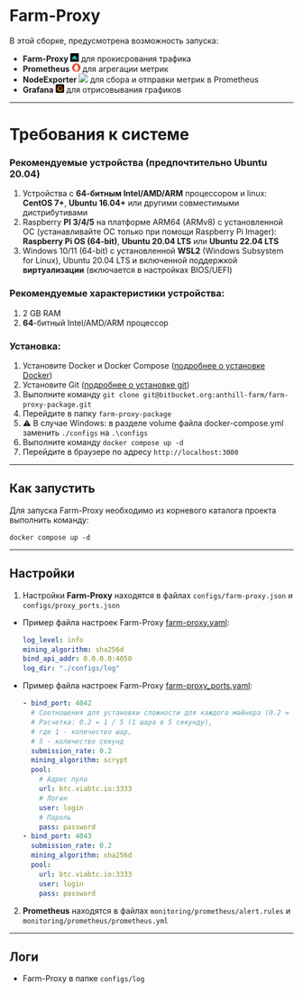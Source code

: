 # Farm-Proxy

В этой сборке, предусмотрена возможность запуска:  
- **Farm-Proxy** ![](docs/images/vnish.net_icon.15.png) для прокисрования трафика  
- **Prometheus** ![](docs/images/prometheus.15.png) для агрегации метрик  
- **NodeExporter** ![](docs/images/prometheus.255x256.png) для сбора и отправки метрик в Prometheus  
- **Grafana** ![](docs/images/grafana.15.png) для отрисовывания графиков  

---
# Требования к системе
### Рекомендуемые устройства (предпочтительно Ubuntu 20.04)
1. Устройства с **64-битным Intel/AMD/ARM** процессором и linux: **CentOS 7+**, **Ubuntu 16.04+** или другими совместимыми дистрибутивами
2. Raspberry **PI 3/4/5** на платформе ARM64 (ARMv8) с установленной ОС (устанавливайте ОС только при помощи Raspberry Pi Imager): **Raspberry Pi OS (64-bit)**, **Ubuntu 20.04 LTS** или **Ubuntu 22.04 LTS**
3. Windows 10/11 (64-bit) с установленной **WSL2** (Windows Subsystem for Linux), Ubuntu 20.04 LTS и включенной поддержкой **виртуализации** (включается в настройках BIOS/UEFI)

### Рекомендуемые характеристики устройства:
1. 2 GB RAM
2. **64**-битный Intel/AMD/ARM процессор

### Установка:
1. Установите Docker и Docker Compose ([подробнее о установке Docker](https://docs.docker.com/engine/install/))
2. Установите Git ([подробнее о установке git](https://git-scm.com/book/ru/v2/%D0%92%D0%B2%D0%B5%D0%B4%D0%B5%D0%BD%D0%B8%D0%B5-%D0%A3%D1%81%D1%82%D0%B0%D0%BD%D0%BE%D0%B2%D0%BA%D0%B0-Git))
3. Выполните команду `git clone git@bitbucket.org:anthill-farm/farm-proxy-package.git`
4. Перейдите в папку `farm-proxy-package`
5. ⚠ В случае Windows: в разделе volume файла docker-compose.yml заменить `./configs` на `.\configs`
6. Выполните команду `docker compose up -d`
7. Перейдите в браузере по адресу `http://localhost:3000`

---
## Как запустить
Для запуска Farm-Proxy необходимо из корневого каталога проекта выполнить команду:  
```shell
docker compose up -d
```

---

## Настройки
1. Настройки **Farm-Proxy** находятся в файлах `configs/farm-proxy.json` и `configs/proxy_ports.json`  
- Пример файла настроек Farm-Proxy [farm-proxy.yaml](configs/farm-proxy.yaml):
    ```yaml
    log_level: info
    mining_algorithm: sha256d
    bind_api_addr: 0.0.0.0:4050
    log_dir: "./configs/log"
    ```

- Пример файла настроек Farm-Proxy [farm-proxy_ports.yaml](configs/proxy_ports.yaml):
    ```yaml
    - bind_port: 4042
      # Соотношения для установки сложности для каждого майнера (0.2 = 1 шара в 5 секунд)
      # Расчетка: 0.2 = 1 / 5 (1 шара в 5 секунду), 
      # где 1 - колечество шар,
      # 5 - количество секунд
      submission_rate: 0.2
      mining_algorithm: scrypt
      pool:
        # Адрес пула
        url: btc.viabtc.io:3333
        # Логин
        user: login
        # Пароль
        pass: password
    - bind_port: 4043
      submission_rate: 0.2
      mining_algorithm: sha256d
      pool:
        url: btc.viabtc.io:3333
        user: login
        pass: password
    ```  
  
2. **Prometheus** находятся в файлах `monitoring/prometheus/alert.rules` и `monitoring/prometheus/prometheus.yml`

---

## Логи
- Farm-Proxy в папке `configs/log`